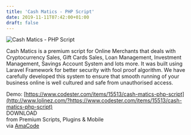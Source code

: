 ```yaml
---
title: 'Cash Matics - PHP Script'
date: 2019-11-11T07:42:00+01:00
draft: false
---
```


![Cash Matics - PHP Script](http://www.codelist.cc/uploads/posts/2019-11/1573454025_cashmatics.jpg "Cash Matics - PHP Script")  
  
Cash Matics is a premium script for Online Merchants that deals with Cryptocurrency Sales, Gift Cards Sales, Loan Management, Investment Management, Savings Account System and lots more. It was built using Laravel Framework for better security with fool proof algorithm. We have carefully developed this system to ensure that smooth running of your business online is well cultured and safe from unauthorised access.  
  
Demo: [https://www.codester.com/items/15513/cash-matics-php-script](http://www.lolinez.com/?https://www.codester.com/items/15513/cash-matics-php-script)  
DOWNLOAD  
from Premium Scripts, Plugins & Mobile  
via [AmaCode](https://amazcode.ooo)